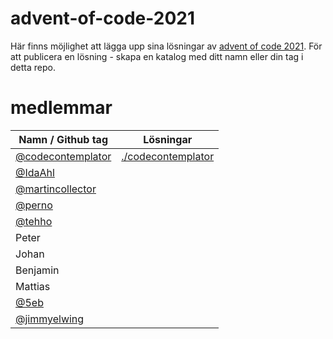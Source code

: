 # advent-of-code-2021

Här finns möjlighet att lägga upp sina lösningar av [advent of code 2021](https://adventofcode.com/2021). För att publicera en lösning - skapa en katalog med ditt namn eller din tag i detta repo.

# medlemmar
| Namn / Github tag                                         | Lösningar                                                                         |
| --------------------------------------------------------- |-----------------------------------------------------------------------------------|
| [@codecontemplator](https://github.com/codecontemplator)  | [./codecontemplator](./codecontemplator)                                          |
| [@IdaAhl](https://github.com/IdaAhl)                      |                                                                                   |
| [@martincollector](https://github.com/martincollector)    |                                                                                   |
| [@perno](https://github.com/perno)                        |                                                                                   |
| [@tehho](https://github.com/tehho)                        |                                                                                   |
| Peter                                                     |                                                                                   |
| Johan                                                     |                                                                                   |
| Benjamin                                                  |                                                                                   |
| Mattias                                                   |                                                                                   |
| [@5eb](https://github.com/5eb)                            |                                                                                   |
| [@jimmyelwing](https://github.com/jimmyelwing)            |                                                                                   |

